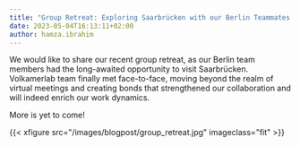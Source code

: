 ```yaml
---
title: "Group Retreat: Exploring Saarbrücken with our Berlin Teammates!"
date: 2023-05-04T16:13:11+02:00
author: hamza.ibrahim
---
```


We would like to share our recent group retreat, as our Berlin team members had the long-awaited opportunity to visit Saarbrücken. Volkamerlab team finally met face-to-face, moving beyond the realm of virtual meetings and creating bonds that strengthened our collaboration and will indeed enrich our work dynamics. 

More is yet to come!

{{< xfigure src="/images/blogpost/group_retreat.jpg" imageclass="fit" >}}
